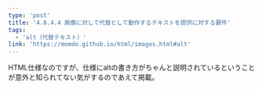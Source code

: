 ```yaml
---
type: 'post'
title: '4.8.4.4 画像に対して代替として動作するテキストを提供に対する要件'
tags:
  - 'alt（代替テキスト）'
link: 'https://momdo.github.io/html/images.html#alt'
---
```

HTML仕様なのですが、仕様にaltの書き方がちゃんと説明されているということが意外と知られてない気がするのであえて掲載。